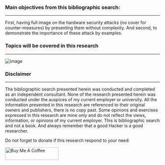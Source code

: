 ### Main objectives from this bibliographic search:
-------------------------------------------------------------------------------------------------------------------------------
First, having full image on the hardware security attacks (no cover for counter-measures) by presenting them without complexity. 
And second, to demonstrate the importance of these attack by examples.

### Topics will be covered in this research
-------------------------------------------------------------------------------------------------------------------------------
![image](https://github.com/VraiHack/Offensive-Hardware-Security/assets/26716241/4b0a4638-3b04-4136-b9ba-91b27f82f6f0)

### Disclaimer
-------------------------------------------------------------------------------------------------------------------------------
The bibliographic search presented herein was conducted and completed as an independent consultant. None of the research presented herein was conducted under the auspices of my current employer or university. 
All the information presented in this research are referenced to their original owners and publishers, there is no copy past. 
Some opinions and exercises expressed in this research are mine only and do not reflect the views, information, or opinions of my current employer. 
This is bibliographic search and not a book. And always remember that a good Hacker is a good researcher.

Do not forget to donate if this research respond to your need:

<a href="https://www.buymeacoffee.com/vraihack" target="_blank"><img src="https://cdn.buymeacoffee.com/buttons/default-orange.png" alt="Buy Me A Coffee" height="41" width="174"></a>
